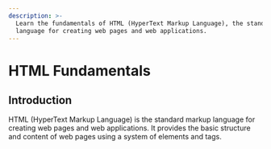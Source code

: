 ```yaml
---
description: >-
  Learn the fundamentals of HTML (HyperText Markup Language), the standard markup
  language for creating web pages and web applications.
---
```


# HTML Fundamentals

## Introduction

HTML (HyperText Markup Language) is the standard markup language for creating web pages and web applications. It provides the basic structure and content of web pages using a system of elements and tags.
